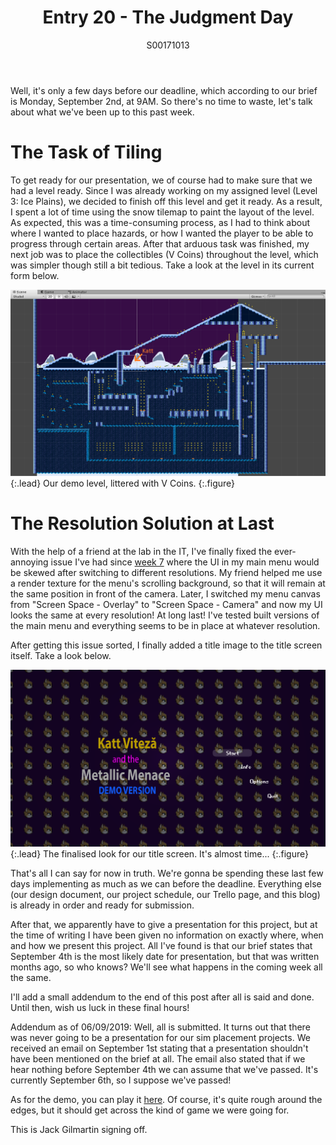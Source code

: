 ﻿---
layout: post
title: Entry 20 - The Judgment Day
description: >
  My final blog post for Project Viteză, let's do this!
author: S00171013
---

Well, it's only a few days before our deadline, which according to our brief is Monday, September 2nd, at 9AM. So 
there's no time to waste, let's talk about what we've been up to this past week.

# The Task of Tiling

To get ready for our presentation, we of course had to make sure that we had a level ready. Since I was already 
working on my assigned level (Level 3: Ice Plains), we decided to finish off this level and get it ready. As a 
result, I spent a lot of time using the snow tilemap to paint the layout of the level. As expected, this was a 
time-consuming process, as I had to think about where I wanted to place hazards, or how I wanted the player to 
be able to progress through certain areas. After that arduous task was finished, my next job was to place the 
collectibles (V Coins) throughout the level, which was simpler though still a bit tedious. Take a look at the
level in its current form below.

![Demo Level Layout](/assets/img/post_images/jack_images/week-20-demo-level-layout.png){:.lead}
Our demo level, littered with V Coins.
{:.figure}

# The Resolution Solution at Last

With the help of a friend at the lab in the IT, I've finally fixed the ever-annoying issue I've had since [week 7](https://teamviteza.github.io/jack/2019-05-24-entry-vii/)
where the UI in my main menu would be skewed after switching to different resolutions. My friend helped me use a
render texture for the menu's scrolling background, so that it will remain at the same position in front 
of the camera. Later, I switched my menu canvas from "Screen Space - Overlay" to "Screen Space - Camera"
and now my UI looks the same at every resolution! At long last! I've tested built versions of the main 
menu and everything seems to be in place at whatever resolution.

After getting this issue sorted, I finally added a title image to the title screen itself. Take a look below.

![Final Title Screen](/assets/img/post_images/jack_images/week-20-final-title-screen.png){:.lead}
The finalised look for our title screen. It's almost time...
{:.figure}

That's all I can say for now in truth. We're gonna be spending these last few days implementing as much as we can
before the deadline. Everything else (our design document, our project schedule, our Trello page, and this blog) 
is already in order and ready for submission. 

After that, we apparently have to give a presentation for this project, but at the time of writing I have been 
given no information on exactly where, when and how we present this project. All I've found is that our brief 
states that September 4th is the most likely date for presentation, but that was written months ago, so who knows?
We'll see what happens in the coming week all the same.

I'll add a small addendum to the end of this post after all is said and done. Until then, wish us luck in these 
final hours!

Addendum as of 06/09/2019: Well, all is submitted. It turns out that there was never going to be a presentation for our sim 
placement projects. We received an email on September 1st stating that a presentation shouldn't have been mentioned on the brief at all. The email also stated that if we hear nothing
before September 4th we can assume that we've passed. It's currently September 6th, so I suppose we've passed!

As for the demo, you can play it [here](https://maestrojg.itch.io/katt-viteza-and-the-metallic-menace-prologue). Of course, it's quite rough around the edges, but it should get across
the kind of game we were going for.

This is Jack Gilmartin signing off.
